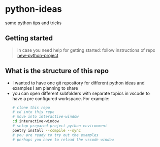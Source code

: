 # python-ideas

some python tips and tricks

## Getting started

> in case you need help for getting started: follow instructions of repo [new-python-project](https://github.com/juliusunscripted/new-python-project)


## What is the structure of this repo

- I wanted to have one git repository for different python ideas and examples I am planning to share
- you can open different subfolders with separate topics in vscode to have a pre configured workspace. For example:
	```bash
	# clone this repo
	# cd into this repo
	# move into interactive-window
	cd interactive-window
	# setup prepared project python environment
	poetry install --compile --sync
	# you are ready to try out the examples
	# perhaps you have to reload the vscode window
	```
